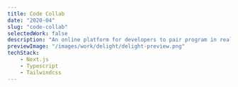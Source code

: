 ```yaml
---
title: Code Collab
date: "2020-04"
slug: "code-collab"
selectedWork: false
description: "An online platform for developers to pair program in real-time with an integrated code editor and video chat."
previewImage: "/images/work/delight/delight-preview.png"
techStack: 
    - Next.js
    - Typescript 
    - Tailwindcss
---
```

